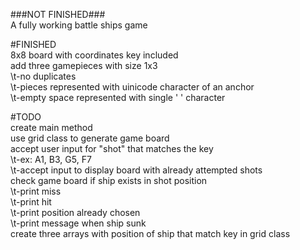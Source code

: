 ###NOT FINISHED###  
A fully working battle ships game  
  
#FINISHED  
8x8 board with coordinates key included  
add three gamepieces with size 1x3  
\t-no duplicates  
\t-pieces represented with uinicode character of an anchor  
\t-empty space represented with single ' ' character  
  
#TODO  
create main method  
use grid class to generate game board  
accept user input for "shot" that matches the key  
\t-ex: A1, B3, G5, F7  
\t-accept input to display board with already attempted shots  
check game board if ship exists in shot position  
\t-print miss  
\t-print hit  
\t-print position already chosen  
\t-print message when ship sunk  
create three arrays with position of ship that match key in grid class  
  
  

